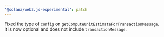 ```yaml
---
'@solana/web3.js-experimental': patch
---
```


Fixed the type of `config` on `getComputeUnitEstimateForTransactionMessage`. It is now optional and does not include `transactionMessage`.
